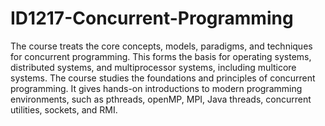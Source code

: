# ID1217-Concurrent-Programming
The course treats the core concepts, models, paradigms, and techniques for concurrent programming. This forms the basis for operating systems, distributed systems, and multiprocessor systems, including multicore systems. The course studies the foundations and principles of concurrent programming. It gives hands-on introductions to modern programming environments, such as pthreads, openMP, MPI, Java threads, concurrent utilities, sockets, and RMI.
